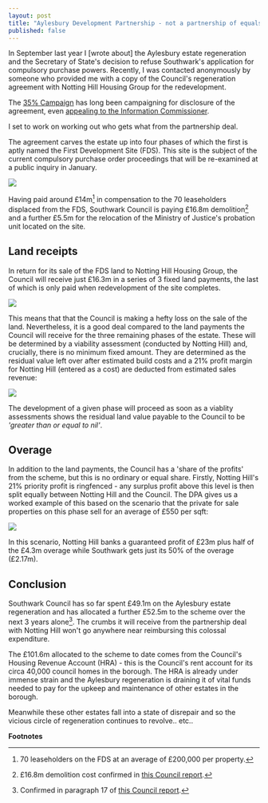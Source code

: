 ```yaml
---
layout: post
title: "Aylesbury Development Partnership - not a partnership of equals"
published: false
---
```

In September last year I [wrote about] the Aylesbury estate regeneration and the Secretary of State's decision to refuse Southwark's application for compulsory purchase powers. Recently, I was contacted anonymously by someone who provided me with a copy of the Council's regeneration agreement with Notting Hill Housing Group for the redevelopment.

The [35% Campaign](http://35percent.org) has long been campaigning for disclosure of the agreement, even [appealing to the Information Commissioner](https://ico.org.uk/media/action-weve-taken/decision-notices/2017/2014556/fer0662249.pdf).

I set to work on working out who gets what from the partnership deal.

The agreement carves the estate up into four phases of which the first is aptly named the First Development Site (FDS). This site is the subject of the current compulsory purchase order proceedings that will be re-examined at a public inquiry in January.

![](http://35percent.org/img/phase0.jpg)

Having paid around £14m[^1] in compensation to the 70 leaseholders displaced from the FDS, Southwark Council is paying £16.8m demolition[^2] and a further £5.5m for the relocation of the Ministry of Justice's probation unit located on the site.

## Land receipts
In return for its sale of the FDS land to Notting Hill Housing Group, the Council will receive just £16.3m in a series of 3 fixed land payments, the last of which is only paid when redevelopment of the site completes. 

![](http://35percent.org/img/dpafixedpayments.png)

This means that that the Council is making a hefty loss on the sale of the land. Nevertheless, it is a good deal compared to the land payments the Council will receive for the three remaining phases of the estate. These will be determined by a viability assessment (conducted by Notting Hill) and, crucially, there is no minimum fixed amount. They are determined as the residual value left over after estimated build costs and a 21% profit margin for Notting Hill (entered as a cost) are deducted from estimated sales revenue:

![](http://35percent.org/img/positivelandprice.png)

The development of a given phase will proceed as soon as a viablity assessments shows the residual land value payable to the Council to be _'greater than or equal to nil'_.

## Overage
In addition to the land payments, the Council has a 'share of the profits' from the scheme, but this is no ordinary or equal share. Firstly, Notting Hill's 21% priority profit is ringfenced - any surplus profit above this level is then split equally between Notting Hill and the Council. The DPA gives us a worked example of this based on the scenario that the private for sale properties on this phase sell for an average of £550 per sqft:

![](http://35percent.org/img/dpaoverageplots.png)

In this scenario, Notting Hill banks a guaranteed profit of £23m plus half of the £4.3m overage while Southwark gets just its 50% of the overage (£2.17m). 

## Conclusion
Southwark Council has so far spent £49.1m on the Aylesbury estate regeneration and has allocated a further £52.5m to the scheme over the next 3 years alone[^3]. The crumbs it will receive from the partnership deal with Notting Hill won't go anywhere near reimbursing this colossal expenditure.

The £101.6m allocated to the scheme to date comes from the Council's Housing Revenue Account (HRA) - this is the Council's rent account for its circa 40,000 council homes in the borough. The HRA is already under immense strain and the Aylesbury regeneration is draining it of vital funds needed to pay for the upkeep and maintenance of other estates in the borough. 

Meanwhile these other estates fall into a state of disrepair and so the vicious circle of regeneration continues to revolve.. etc..

__Footnotes__
[^1]: 70 leaseholders on the FDS at an average of £200,000 per property.

[^2]: £16.8m demolition cost confirmed in [this Council report](http://moderngov.southwark.gov.uk/documents/s63817/Report.Aylesbury%20Regeneration%20Delivery.pdf).

[^3]: Confirmed in paragraph 17 of [this Council report](http://moderngov.southwark.gov.uk/documents/s63817/Report.Aylesbury%20Regeneration%20Delivery.pdf).
